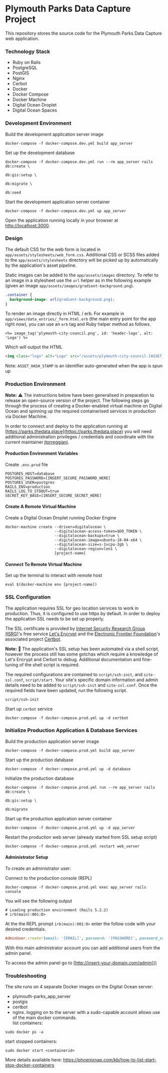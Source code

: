 # Plymouth Parks Data Capture Project

This repository stores the source code for the Plymouth Parks Data Capture web application.

### Technology Stack
- Ruby on Rails
- PostgreSQL
- PostGIS
- Nginx
- Cerbot
- Docker
- Docker Compose
- Docker Machine
- Digital Ocean Droplet
- Digital Ocean Spaces

### Development Environment

Build the development application server image
```shell
docker-compose -f docker-compose.dev.yml build app_server
```

Set up the development database
```shell
docker-compose -f docker-compose.dev.yml run --rm app_server rails db:create \
                                                                   db:gis:setup \
                                                                   db:migrate \
                                                                   db:seed
```

Start the development application server container
```shell
docker-compose -f docker-compose.dev.yml up app_server
```

Open the application running locally in your browser at [http://localhost:3000](http://localhost:3000).

### Design

The default CSS for the web form is located in `app/assets/stylesheets/web_form.css`. Additional CSS or SCSS files added to the `app/assets/stylesheets` directory will be picked up by automatically by the application's asset pipeline.

Static images can be added to the `app/assets/images` directory. To refer to an image in a stylesheet use the `url` helper as in the following example (given an image `app/assets/images/gradient-background.png`).

```CSS
.container {
  background-image: url(gradient-background.png);
}
```

To render an image directly in HTML / erb. For example in `app/views/data_entries/_form.html.erb` (the main entry point for the app right now), you can use an `erb` tag and Ruby helper method as follows.

```
<%= image_tag('plymouth-city-council.png', id: 'header-logo', alt: 'Logo') %>
```

Which will output the HTML

```HTML
<img class="logo" alt="Logo" src="/assets/plymouth-city-council-[ASSET_HASH_STAMP].png">
```

Note: `ASSET_HASH_STAMP` is an identifier auto-generated when the app is spun up

### Production Environment

**Note:** :warning: The instructions below have been generalised in preparation to release an open-source version of the project. The following steps go through the process of creating a Docker-enabled virtual machine on Digital Ocean and spinning up the required containerised services in production via Docker Machine.

In order to connect and deploy to the application running at [https://parks.thedata.place](https://parks.thedata.place) you will need additional administration privileges / credentials and coordinate with the current maintainer [jtorreggiani](https://github.com/jtorreggiani).

#### Production Environment Variables

Create `.env.prod` file

```shell
POSTGRES_HOST=database
POSTGRES_PASSWORD=[INSERT_SECURE_PASSWORD_HERE]
POSTGRES_USER=postgres
RAILS_ENV=production
RAILS_LOG_TO_STDOUT=true
SECRET_KEY_BASE=[INSERT_SECURE_SECRET_HERE]
```

#### Create A Remote Virtual Machine

Create a Digital Ocean Droplet running Docker Engine
```shell
docker-machine create --driver=digitalocean \
                      --digitalocean-access-token=$DO_TOKEN \
                      --digitalocean-backups=true \
                      --digitalocean-image=ubuntu-18-04-x64 \
                      --digitalocean-size=s-1vcpu-2gb \
                      --digitalocean-region=lon1 \
                      [project-name]
```

#### Connect To Remote Virtual Machine

Set up the terminal to interact with remote host
```shell
eval $(docker-machine env [project-name])
```
### SSL Configuration

The application requires SSL for geo location services to work in production. Thus, it is configured to use https by default. In order to deploy the application SSL needs to be set up properly.

The SSL certificate is provided by [Internet Security Research Group (ISRG)](https://www.abetterinternet.org)'s free service [Let's Encrypt](https://letsencrypt.org) and the [Electronic Frontier Foundation](https://www.eff.org)'s associated project [Certbot](https://certbot.eff.org/).

**Note:** :construction: The application's SSL setup has been automated via a shell script, however the process still has some gotchas which require a knowledge of Let's Encrypt and Cerbot to debug. Additional documentation and fine-tuning of the shell script is required.

The required configurations are contained to `script/ssh-init`, and `site-ssl.conf`, `script/start`. Your site's specific domain information and admin details need to be added to `script/ssh-init` and `site-ssl.conf`. Once the required fields have been updated, run the following script.

```shell
script/ssh-init
```

Start up `cerbot` service
```shell
docker-compose -f docker-compose.prod.yml up -d certbot
```

### Initialize Production Application & Database Services

Build the production application server image
```shell
docker-compose -f docker-compose.prod.yml build app_server
```

Start up the production database
```shell
docker-compose -f docker-compose.prod.yml up -d database
```

Initialize the production database
```shell
docker-compose -f docker-compose.prod.yml run --rm app_server rails db:create \
                                                                    db:gis:setup \
                                                                    db:migrate
```

Start up the production application server container
```shell
docker-compose -f docker-compose.prod.yml up -d app_server
```

Restart the production web server (already started from SSL setup script)
```shell
docker-compose -f docker-compose.prod.yml restart web_server
```

#### Administrator Setup

To create an administrator user:

Connect to the production console (REPL)
```shell
docker-compose -f docker-compose.prod.yml exec app_server rails console
```

You will see the following output
```shell
# Loading production environment (Rails 5.2.2)
# irb(main):001:0>
```

At the the REPL prompt `irb(main):001:0>` enter the follow code with your desired credentials.
```Ruby
AdminUser.create!(email: '[EMAIL]', password: '[PASSWORD]', password_confirmation: '[PASSWORD]')
```

With this main administrator account you can add additional users from the admin panel.

To access the admin panel go to [http://insert-your-domain.com/admin]()

### Troubleshooting

The site runs on 4 separate Docker images on the Digital Ocean server:  
- plymouth-parks_app_server
- postgis
- certbot
- nginx.
logging on to the server with a sudo-capable account allows use of the main docker commands.  
list containers:  
```
sudo docker ps -a
```
start stopped containers:  
```
sudo docker start <containerid>
```
More details available here: https://phoenixnap.com/kb/how-to-list-start-stop-docker-containers
